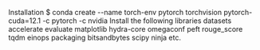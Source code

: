 Installation
$ conda create --name torch-env pytorch torchvision pytorch-cuda=12.1 -c pytorch -c nvidia
Install the following libraries 
datasets
accelerate
evaluate
matplotlib
hydra-core
omegaconf
peft
rouge_score
tqdm
einops
packaging
bitsandbytes
scipy
ninja
etc. 
